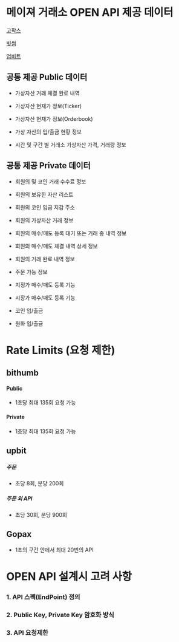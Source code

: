 # 메이져 거래소 OPEN API 제공 데이터

[고팍스](https://gopax.github.io/API/?lang=ko#6796537949)

[빗썸](https://apidocs.bithumb.com/docs/api_info)

[업비트](https://docs.upbit.com/reference)



## 공통 제공 Public 데이터

- 가상자산 거래 체결 완료 내역

- 가상자산 현재가 정보(Ticker)

- 가상자산 현재가 정보(Orderbook)

- 가상 자산의 입/출금 현황 정보

- 시간 및 구간 별 거래소 가상자산 가격, 거래량 정보


## 공통 제공 Private 데이터

- 회원의 및 코인 거래 수수료 정보

- 회원의 보유한 자산 리스트

- 회원의 코인 입금 지갑 주소

- 회원의 가상자산 거래 정보

- 회원의 매수/매도 등록 대기 또는 거래 중 내역 정보

- 회원의 매수/매도 체결 내역 상세 정보

- 회원의 거래 완료 내역 정보

- 주문 가능 정보

- 지정가 매수/매도 등록 기능

- 시장가 매수/매도 등록 기능

- 코인 입/출금

- 원화 입/출금







# Rate Limits (요청 제한)

## bithumb

#### Public
- 1초당 최대 135회 요청 가능

#### Private
- 1초당 최대 135회 요청 가능


## upbit


##### 주문
- 초당 8회, 분당 200회

##### 주문 외 API
- 초당 30회, 분당 900회

## Gopax

- 1초의 구간 안에서 최대 20번의 API






# OPEN API 설계시 고려 사항

### 1. API 스펙(EndPoint) 정의

### 2. Public Key, Private Key 암호화 방식

### 3. API 요청제한

